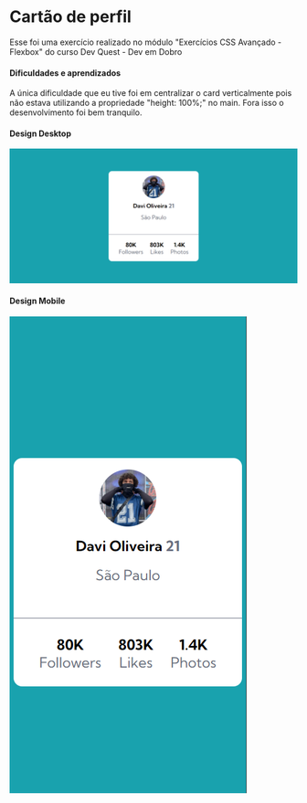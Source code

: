 # Cartão de perfil

Esse foi uma exercício realizado no módulo "Exercícios CSS Avançado - Flexbox" do curso Dev Quest - Dev em Dobro 

#### Dificuldades e aprendizados

A única dificuldade que eu tive foi em centralizar o card verticalmente pois não estava utilizando a propriedade "height: 100%;" no main. Fora isso o desenvolvimento foi bem tranquilo.


#### Design Desktop
![Design do site](design/design-desktop.png)

#### Design Mobile
![Design do site](design/design-mobile.png)
